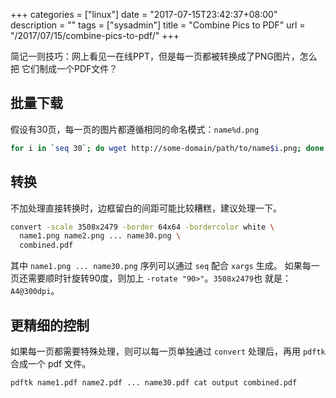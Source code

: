 +++
categories = ["linux"]
date = "2017-07-15T23:42:37+08:00"
description = ""
tags = ["sysadmin"]
title = "Combine Pics to PDF"
url = "/2017/07/15/combine-pics-to-pdf/"
+++

简记一则技巧：网上看见一在线PPT，但是每一页都被转换成了PNG图片，怎么把
它们制成一个PDF文件？

## 批量下载

假设有30页，每一页的图片都遵循相同的命名模式：`name%d.png`

```sh
for i in `seq 30`; do wget http://some-domain/path/to/name$i.png; done
```

## 转换

不加处理直接转换时，边框留白的间距可能比较糟糕，建议处理一下。

```sh
convert -scale 3508x2479 -border 64x64 -bordercolor white \
  name1.png name2.png ... name30.png \
  combined.pdf
```

其中 `name1.png ... name30.png` 序列可以通过 `seq` 配合 `xargs` 生成。
如果每一页还需要顺时针旋转90度，则加上 `-rotate "90>"`。`3508x2479`也
就是：`A4@300dpi`。


## 更精细的控制

如果每一页都需要特殊处理，则可以每一页单独通过 `convert` 处理后，再用
`pdftk` 合成一个 pdf 文件。

```sh
pdftk name1.pdf name2.pdf ... name30.pdf cat output combined.pdf
```
